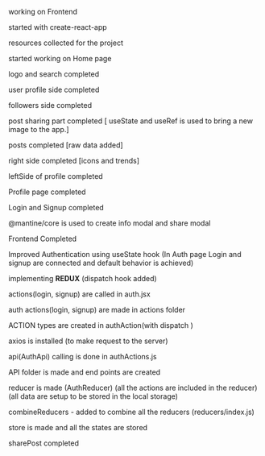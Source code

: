 working on Frontend

started with create-react-app

resources collected for the project

started working on Home page

logo and search completed

user profile side completed

followers side completed

post sharing part completed
[ useState and useRef is used to bring a new image to the app.]

posts completed
[raw data added]

right side completed
[icons and trends]

leftSide of profile completed

Profile page completed

Login and Signup completed

@mantine/core is used to create info modal and share modal

Frontend Completed

Improved Authentication using useState hook
(In Auth page Login and signup are connected and default behavior is achieved)



implementing __REDUX__
(dispatch hook added)

actions(login, signup) are called in auth.jsx

auth actions(login, signup) are made in actions folder

ACTION types are created in authAction(with dispatch )

axios is installed 
(to make request to the server)

api(AuthApi) calling is done in authActions.js

API folder is made and end points are created

reducer is made (AuthReducer)
(all the actions are included in the reducer)
(all data are setup to be stored in the local storage)

combineReducers - added to combine all the reducers
(reducers/index.js)

store is made and all the states are stored

sharePost completed



 
